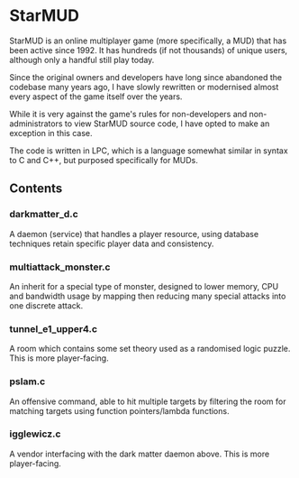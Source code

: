 # StarMUD
StarMUD is an online multiplayer game (more specifically, a MUD) that has been active since 1992.  It has hundreds (if not thousands) of unique users, although only a handful still play today.

Since the original owners and developers have long since abandoned the codebase many years ago, I have slowly rewritten or modernised almost every aspect of the game itself over the years.

While it is very against the game's rules for non-developers and non-administrators to view StarMUD source code, I have opted to make an exception in this case.

The code is written in LPC, which is a language somewhat similar in syntax to C and C++, but purposed specifically for MUDs.

## Contents

### darkmatter_d.c
A daemon (service) that handles a player resource, using database techniques retain specific player data and consistency.
    
### multiattack_monster.c
An inherit for a special type of monster, designed to lower memory, CPU and bandwidth usage by mapping then reducing many special attacks into one discrete attack.
  
### tunnel_e1_upper4.c
A room which contains some set theory used as a randomised logic puzzle. This is more player-facing.
    
### pslam.c
An offensive command, able to hit multiple targets by filtering the room for matching targets using function pointers/lambda functions.
  
### igglewicz.c
A vendor interfacing with the dark matter daemon above.  This is more player-facing. 
